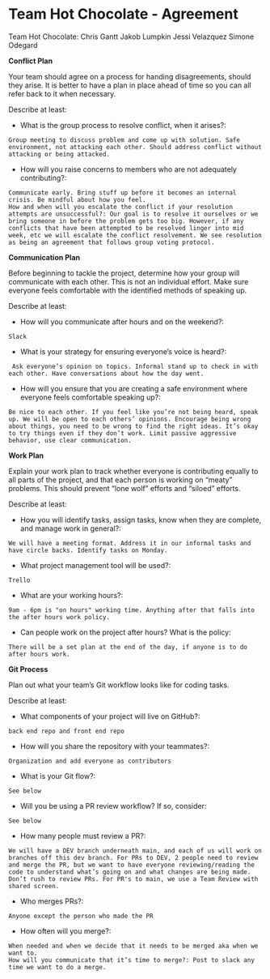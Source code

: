 # **Team Hot Chocolate - Agreement**

Team Hot Chocolate:
Chris Gantt
Jakob Lumpkin
Jessi Velazquez
Simone Odegard

**Conflict Plan**

Your team should agree on a process for handing disagreements, should they arise. It is better to have a plan in place ahead of time so you can all refer back to it when necessary.

Describe at least:

- What is the group process to resolve conflict, when it arises?: 

```
Group meeting to discuss problem and come up with solution. Safe environment, not attacking each other. Should address conflict without attacking or being attacked.
```

- How will you raise concerns to members who are not adequately contributing?:

```
Communicate early. Bring stuff up before it becomes an internal crisis. Be mindful about how you feel.
How and when will you escalate the conflict if your resolution attempts are unsuccessful?: Our goal is to resolve it ourselves or we bring someone in before the problem gets too big. However, if any conflicts that have been attempted to be resolved linger into mid week, etc we will escalate the conflict resolvement. We see resolution as being an agreement that follows group voting protocol.
```

**Communication Plan**

Before beginning to tackle the project, determine how your group will communicate with each other. This is not an individual effort. Make sure everyone feels comfortable with the identified methods of speaking up.

Describe at least:

- How will you communicate after hours and on the weekend?: 

```
Slack
```

- What is your strategy for ensuring everyone’s voice is heard?:

```
 Ask everyone’s opinion on topics. Informal stand up to check in with each other. Have conversations about how the day went.
 ```

- How will you ensure that you are creating a safe environment where everyone feels comfortable speaking up?: 

```
Be nice to each other. If you feel like you’re not being heard, speak up. We will be open to each others’ opinions. Encourage being wrong about things, you need to be wrong to find the right ideas. It’s okay to try things even if they don’t work. Limit passive aggressive behavior, use clear communication.
```

**Work Plan**

Explain your work plan to track whether everyone is contributing equally to all parts of the project, and that each person is working on “meaty” problems. This should prevent “lone wolf” efforts and “siloed” efforts.

Describe at least:

- How you will identify tasks, assign tasks, know when they are complete, and manage work in general?: 

```
We will have a meeting format. Address it in our informal tasks and have circle backs. Identify tasks on Monday.
```

- What project management tool will be used?: 

```
Trello
```

- What are your working hours?:

```
9am - 6pm is "on hours" working time. Anything after that falls into the after hours work policy.
```

- Can people work on the project after hours? What is the policy:

```
There will be a set plan at the end of the day, if anyone is to do after hours work. 
```


**Git Process**

Plan out what your team’s Git workflow looks like for coding tasks.

Describe at least:

- What components of your project will live on GitHub?: 

```
back end repo and front end repo
```

- How will you share the repository with your teammates?: 

```
Organization and add everyone as contributors
```

- What is your Git flow?: 

```
See below
```

- Will you be using a PR review workflow? If so, consider:

```
See below
```

- How many people must review a PR?: 

```
We will have a DEV branch underneath main, and each of us will work on branches off this dev branch. For PRs to DEV, 2 people need to review and merge the PR, but we want to have everyone reviewing/reading the code to understand what’s going on and what changes are being made. Don’t rush to review PRs. For PR's to main, we use a Team Review with shared screen.
```

- Who merges PRs?: 

```
Anyone except the person who made the PR 
```

- How often will you merge?: 

```
When needed and when we decide that it needs to be merged aka when we want to.
How will you communicate that it’s time to merge?: Post to slack any time we want to do a merge.
```